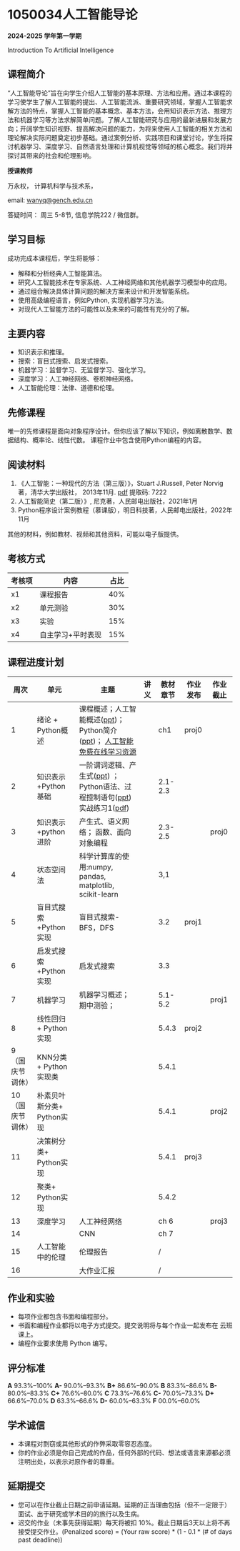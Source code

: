 # 1050034人工智能导论

**2024-2025 学年第一学期**

 Introduction To Artificial Intelligence 



## 课程简介

“人工智能导论”旨在向学生介绍人工智能的基本原理、方法和应用。通过本课程的学习使学生了解人工智能的提出、人工智能流派、重要研究领域，掌握人工智能求解方法的特点，掌握人工智能的基本概念、基本方法，会用知识表示方法、推理方法和机器学习等方法求解简单问题。了解人工智能研究与应用的最新进展和发展方向；开阔学生知识视野、提高解决问题的能力，为将来使用人工智能的相关方法和理论解决实际问题奠定初步基础。通过案例分析、实践项目和课堂讨论，学生将探讨机器学习、深度学习、自然语言处理和计算机视觉等领域的核心概念。我们将并探讨其带来的社会和伦理影响。



**授课教师**

万永权， 计算机科学与技术系，

email: wanyq@gench.edu.cn

答疑时间： 周三 5-8节, 信息学院222 / 微信群。 

## 学习目标

成功完成本课程后，学生将能够：

-   解释和分析经典人工智能算法。
-   研究人工智能技术在专家系统、人工神经网络和其他机器学习模型中的应用。
-   通过组合解决具体计算问题的解决方案来设计和开发智能系统。
-   使用高级编程语言，例如Python, 实现机器学习方法。
-   对现代人工智能方法的可能性以及未来的可能性有充分的了解。

## 主要内容

-   知识表示和推理。
-   搜索：盲目式搜索、启发式搜索。 
-   机器学习：监督学习、无监督学习、强化学习。
-   深度学习：人工神经网络、卷积神经网络。
-   人工智能伦理：法律、道德和伦理。

## 先修课程

唯一的先修课程是面向对象程序设计。但你应该了解以下知识，例如离散数学、数据结构、概率论、线性代数。 课程作业中包含使用Python编程的内容。

## 阅读材料

1.   《人工智能：一种现代的方法（第三版）》，Stuart J.Russell, Peter Norvig著，清华大学出版社， 2013年11月.  [pdf](https://pan.baidu.com/s/1sAAFHAUx7plXPYMm2-TgIg)  提取码: 7222
2.   人工智能简史（第二版）》, 尼克著，人民邮电出版社，2021年1月   
3.   Python程序设计案例教程（慕课版），明日科技著，人民邮电出版社，2022年11月  

其他的材料，例如教材、视频和其他资料，可能以电子版提供。 



## 考核方式

| 考核项 | 内容              | 占比 |
| ------ | ----------------- | ---- |
| x1     | 课程报告          | 40%  |
| x2     | 单元测验          | 30%  |
| x3     | 实验              | 15%  |
| x4     | 自主学习+平时表现 | 15%  |



## 课程进度计划

| 周次            | 单元                       | 主题                                                         | 讲义 | 教材章节 | 作业发布 | 作业截止 |
| --------------- | -------------------------- | ------------------------------------------------------------ | ---- | -------- | -------- | -------- |
| 1               | 绪论 + Python概述          | 课程概述；人工智能概述([ppt](https://github.com/wanyongquan/IntroductionToAI/blob/main/lecture01/lecture01-%20%E7%BB%AA%E8%AE%BA.pdf))；Python简介([ppt](https://github.com/wanyongquan/IntroductionToAI/blob/main/lecture01/lecture01-Python%E5%BC%80%E5%8F%91%E7%8E%AF%E5%A2%83%E5%AE%89%E8%A3%85.pdf))； [人工智能免费在线学习资源](https://github.com/wanyongquan/IntroductionToAI/blob/main/lecture01/%E4%BA%BA%E5%B7%A5%E6%99%BA%E8%83%BD%E7%9A%84%E5%85%8D%E8%B4%B9%E5%9C%A8%E7%BA%BF%E5%AD%A6%E4%B9%A0%E8%B5%84%E6%BA%90.md) |      | ch1      | proj0    |          |
| 2               | 知识表示+Python基础        | 一阶谓词逻辑、产生式([ppt](https://github.com/wanyongquan/Intro_to_AI/blob/main/slides/lecture02/lec02-%E7%9F%A5%E8%AF%86%E8%A1%A8%E7%A4%BA-%E6%96%B0.pdf)) ； Python语法、过程控制语句([ppt](https://github.com/wanyongquan/Intro_to_AI/blob/main/slides/lecture02/lec02-1%20Python%E7%A8%8B%E5%BA%8F%E5%9F%BA%E7%A1%80%E8%AF%AD%E6%B3%95.pdf)) 实战练习1([pdf](https://github.com/wanyongquan/Intro_to_AI/blob/main/slides/lecture02/%E5%AE%9E%E6%88%98%E7%BB%83%E4%B9%A01-Python%E5%9F%BA%E7%A1%80%E8%AF%AD%E6%B3%95.pdf))        |      | 2.1-2.3  |          |          |
| 3               | 知识表示+python进阶        | 产生式、语义网络； 函数、面向对象编程                        |      | 2.3-2.5  |          | proj0    |
| 4               | 状态空间法                 | 科学计算库的使用:numpy, pandas, matplotlib, scikit-learn     |      | 3,1      |          |          |
| 5 | 盲目式搜索+Python实现      | 盲目式搜索-BFS，DFS                                          |      | 3.2      | proj1    |          |
| 6               | 启发式搜索+Python实现      | 启发式搜索                                                   |      | 3.3      |          |          |
| 7               | 机器学习                   | 机器学习概述； 期中测验；                                    |      | 5.1-5.2  |          | proj1    |
| 8               | 线性回归 + Python实现      |                                                              |      | 5.4.3    | proj2    |          |
| 9 （国庆节调休）  | KNN分类 + Python实现类     |                                                              |      | 5.4.1    |          |          |
| 10（国庆节调休）  | 朴素贝叶斯分类+ Python实现 |                                                              |      | 5.4.1    |          | proj2    |
| 11              | 决策树分类+ Python实现     |                                                              |      | 5.4.1    | proj3    |          |
| 12              | 聚类+ Python实现           |                                                              |      | 5.4.2    |          |          |
| 13              | 深度学习                   | 人工神经网络                                                 |      | ch 6     |          | proj3    |
| 14              |                            | CNN                                                          |      | ch 7     |          |          |
| 15              | 人工智能中的伦理           | 伦理报告                                                     |      | /        |          |          |
| 16              |                            | 大作业汇报                                                   |      | /        |          |          |

## 作业和实验

-   每项作业都包含书面和编程部分。
-   书面和编程作业都将以电子方式提交。提交说明将与每个作业一起发布在 云班课上。
-   编程作业要求使用 Python 编写。

## 评分标准

 **A** 93.3%–100% **A-** 90.0%–93.3% **B+** 86.6%–90.0% **B** 83.3%–86.6% **B-** 80.0%–83.3% **C+** 76.6%–80.0% **C** 73.3%–76.6% **C-** 70.0%–73.3% **D+** 66.6%–70.0% **D** 63.3%–66.6% **D-** 60.0%–63.3% **F** 00.0%–60.0% 

## 学术诚信

- 本课程对剽窃或其他形式的作弊采取零容忍态度。
- 你的作业必须是你自己完成的作品，任何外部的代码、想法或语言来源都必须注明出处，以表示对原作者的尊重。

## 延期提交
- 您可以在作业截止日期之前申请延期。延期的正当理由包括（但不一定限于）面试、出于研究或学术目的的旅行以及生病。
- 迟交的作业（未事先获得延期）每天将被扣 10%。截止日期后3天以上将不再接受提交作业。(Penalized score) = (Your raw score) * (1 - 0.1 * (# of days past deadline))

